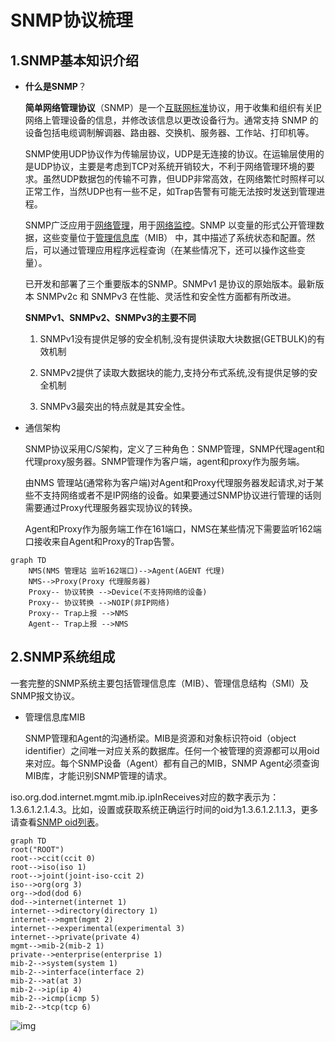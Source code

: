 # SNMP协议梳理

## 1.SNMP基本知识介绍



- **什么是SNMP**？

  **简单网络管理协议**（SNMP）是一个[互联网标准](https://en.wikipedia.org/wiki/Internet_Standard)协议，用于收集和组织有关[IP](https://en.wikipedia.org/wiki/Internet_Protocol)网络上管理设备的信息，并修改该信息以更改设备行为。通常支持 SNMP 的设备包括电缆调制解调器、路由器、交换机、服务器、工作站、打印机等。 

  

  SNMP使用UDP协议作为传输层协议，UDP是无连接的协议。在运输层使用的是UDP协议，主要是考虑到TCP对系统开销较大，不利于网络管理环境的要求。虽然UDP数据包的传输不可靠，但UDP非常高效，在网络繁忙时照样可以正常工作，当然UDP也有一些不足，如Trap告警有可能无法按时发送到管理进程。

  

  SNMP广泛应用于[网络管理](https://en.wikipedia.org/wiki/Network_management)，用于[网络监控](https://en.wikipedia.org/wiki/Network_monitoring)。SNMP 以变量的形式公开管理数据，这些变量位于[管理信息库](https://en.wikipedia.org/wiki/Management_information_base)（MIB） 中，其中描述了系统状态和配置。然后，可以通过管理应用程序远程查询（在某些情况下，还可以操作这些变量）。

  已开发和部署了三个重要版本的SNMP。SNMPv1 是协议的原始版本。最新版本 SNMPv2c 和 SNMPv3 在性能、灵活性和安全性方面都有所改进。

  **SNMPv1、SNMPv2、SNMPv3的主要不同**

  1. SNMPv1没有提供足够的安全机制,没有提供读取大块数据(GETBULK)的有效机制

  2. SNMPv2提供了读取大数据块的能力,支持分布式系统,没有提供足够的安全机制
  3. SNMPv3最突出的特点就是其安全性。

- 通信架构

  SNMP协议采用C/S架构，定义了三种角色：SNMP管理，SNMP代理agent和代理proxy服务器。SNMP管理作为客户端，agent和proxy作为服务端。

  由NMS 管理站(通常称为客户端)对Agent和Proxy代理服务器发起请求,对于某些不支持网络或者不是IP网络的设备。如果要通过SNMP协议进行管理的话则需要通过Proxy代理服务器实现协议的转换。

  Agent和Proxy作为服务端工作在161端口，NMS在某些情况下需要监听162端口接收来自Agent和Proxy的Trap告警。



```mermaid
graph TD
	NMS(NMS 管理站 监听162端口)-->Agent(AGENT 代理)
	NMS-->Proxy(Proxy 代理服务器)
	Proxy-- 协议转换 -->Device(不支持网络的设备)
	Proxy-- 协议转换 -->NOIP(非IP网络)
	Proxy-- Trap上报 -->NMS
	Agent-- Trap上报 -->NMS
```

## 2.SNMP系统组成

一套完整的SNMP系统主要包括管理信息库（MIB）、管理信息结构（SMI）及SNMP报文协议。

- 管理信息库MIB

  SNMP管理和Agent的沟通桥梁。MIB是资源和对象标识符oid（object identifier）之间唯一对应关系的数据库。任何一个被管理的资源都可以用oid来对应。每个SNMP设备（Agent）都有自己的MIB，SNMP Agent必须查询MIB库，才能识别SNMP管理的请求。

  

iso.org.dod.internet.mgmt.mib.ip.ipInReceives对应的数字表示为：1.3.6.1.2.1.4.3。比如，设置或获取系统正确运行时间的oid为1.3.6.1.2.1.1.3，更多请查看[SNMP oid列表](https://link.jianshu.com?t=http%3A%2F%2Fwww.cnblogs.com%2Faspx-net%2Fp%2F3554044.html)。

``` mermaid
graph TD
root("ROOT")
root-->ccit(ccit 0)
root-->iso(iso 1)
root-->joint(joint-iso-ccit 2)
iso-->org(org 3)
org-->dod(dod 6)
dod-->internet(internet 1)
internet-->directory(directory 1)
internet-->mgmt(mgmt 2)
internet-->experimental(experimental 3)
internet-->private(private 4)
mgmt-->mib-2(mib-2 1)
private-->enterprise(enterprise 1)
mib-2-->system(system 1)
mib-2-->interface(interface 2)
mib-2-->at(at 3)
mib-2-->ip(ip 4)
mib-2-->icmp(icmp 5)
mib-2-->tcp(tcp 6)
```



![img](https:////upload-images.jianshu.io/upload_images/7749898-739a11dfede6d6d8.jpeg?imageMogr2/auto-orient/strip|imageView2/2/w/668/format/webp)




